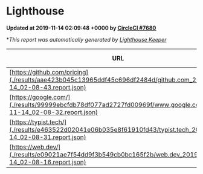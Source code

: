 
# Lighthouse

**Updated at 2019-11-14 02:09:48 +0000 by [CircleCI #7680](https://circleci.com/gh/ItinerisLtd/lighthouse-keeper-example/7680)**

**This report was automatically generated by [Lighthouse Keeper](https://github.com/itinerisltd/lighthouse-keeper)*

| URL | Performance | Accessibility | Best Practices | SEO | PWA | Updated At |
| --- | --- | --- | --- | --- | --- | --- |
| [https://github.com/pricing](./results/aae423b045c13965ddf45c696df2484d/github.com_2019-11-14_02-08-43.report.json) | 0.78 | 0.93 | 0.93 | 0.9 | 0.56 | 2019-11-14T02:08:43.237Z |
| [https://google.com/](./results/99999ebcfdb78df077ad2727fd00969f/www.google.com_2019-11-14_02-08-32.report.json) | 0.94 | 0.86 | 0.93 | 0.83 | 0.56 | 2019-11-14T02:08:32.679Z |
| [https://typist.tech/](./results/e463522d02041e06b035e8f61910fd43/typist.tech_2019-11-14_02-08-31.report.json) |  |  |  |  |  | 2019-11-14T02:08:31.706Z |
| [https://web.dev/](./results/e09021ae7f54dd9f3b549cb0bc165f2b/web.dev_2019-11-14_02-08-16.report.json) | 0.85 | 0.88 | 1 | 0.96 | 0.93 | 2019-11-14T02:08:16.325Z |
